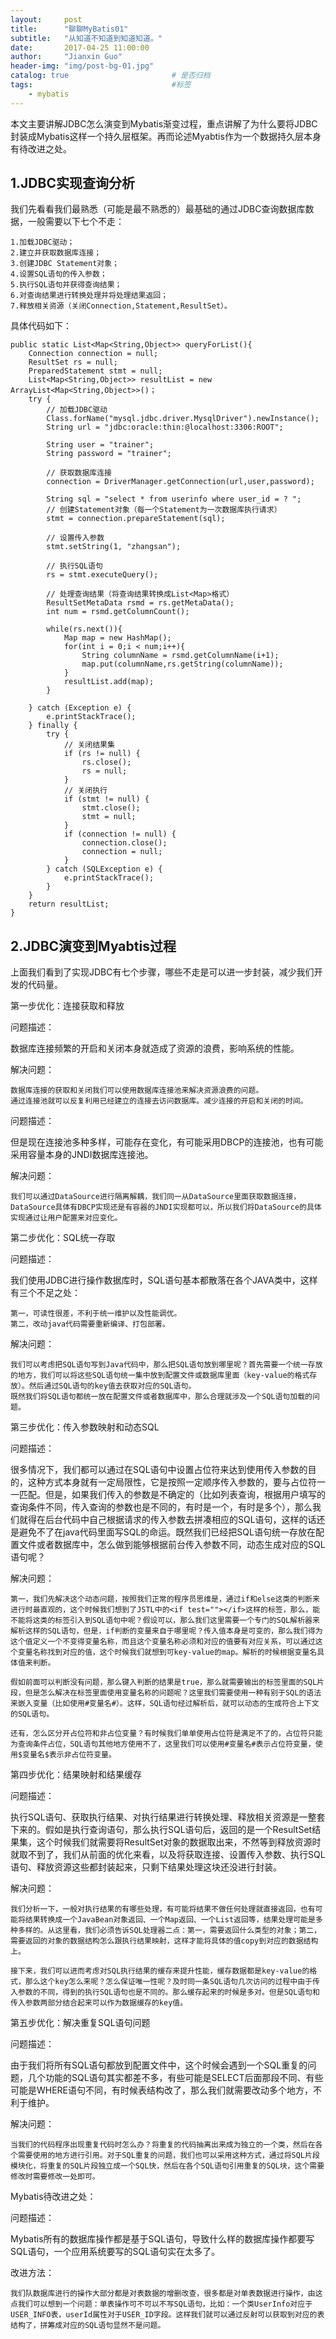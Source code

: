 ```yaml
---
layout:     post
title:      "聊聊MyBatis01"
subtitle:   "从知道不知道到知道知道。"
date:       2017-04-25 11:00:00
author:     "Jianxin Guo"
header-img: "img/post-bg-01.jpg"
catalog: true                       # 是否归档
tags:                               #标签
    - mybatis
---
```



本文主要讲解JDBC怎么演变到Mybatis渐变过程，重点讲解了为什么要将JDBC封装成Mybatis这样一个持久层框架。再而论述Myabtis作为一个数据持久层本身有待改进之处。

<h2 class="section-heading">1.JDBC实现查询分析</h2>
我们先看看我们最熟悉（可能是最不熟悉的）最基础的通过JDBC查询数据库数据，一般需要以下七个不走：

```
1.加载JDBC驱动；
2.建立并获取数据库连接；
3.创建JDBC Statement对象；
4.设置SQL语句的传入参数；
5.执行SQL语句并获得查询结果；
6.对查询结果进行转换处理并将处理结果返回；
7.释放相关资源（关闭Connection,Statement,ResultSet）。
```

具体代码如下：

```
public static List<Map<String,Object>> queryForList(){  
    Connection connection = null;  
    ResultSet rs = null;  
    PreparedStatement stmt = null;  
    List<Map<String,Object>> resultList = new ArrayList<Map<String,Object>>()；  
    try {  
        // 加载JDBC驱动  
        Class.forName("mysql.jdbc.driver.MysqlDriver").newInstance();  
        String url = "jdbc:oracle:thin:@localhost:3306:ROOT";  

        String user = "trainer";   
        String password = "trainer";   

        // 获取数据库连接  
        connection = DriverManager.getConnection(url,user,password);   

        String sql = "select * from userinfo where user_id = ? ";  
        // 创建Statement对象（每一个Statement为一次数据库执行请求）  
        stmt = connection.prepareStatement(sql);  

        // 设置传入参数  
        stmt.setString(1, "zhangsan");  

        // 执行SQL语句  
        rs = stmt.executeQuery();  

        // 处理查询结果（将查询结果转换成List<Map>格式）  
        ResultSetMetaData rsmd = rs.getMetaData();  
        int num = rsmd.getColumnCount();  

        while(rs.next()){  
            Map map = new HashMap();  
            for(int i = 0;i < num;i++){  
                String columnName = rsmd.getColumnName(i+1);  
                map.put(columnName,rs.getString(columnName));  
            }  
            resultList.add(map);  
        }  

    } catch (Exception e) {  
        e.printStackTrace();  
    } finally {  
        try {  
            // 关闭结果集  
            if (rs != null) {  
                rs.close();  
                rs = null;  
            }  
            // 关闭执行  
            if (stmt != null) {  
                stmt.close();  
                stmt = null;  
            }  
            if (connection != null) {  
                connection.close();  
                connection = null;  
            }  
        } catch (SQLException e) {  
            e.printStackTrace();  
        }  
    }        
    return resultList;  
}
```


<h2 class="section-heading">2.JDBC演变到Myabtis过程</h2>
上面我们看到了实现JDBC有七个步骤，哪些不走是可以进一步封装，减少我们开发的代码量。

第一步优化：连接获取和释放

问题描述：

数据库连接频繁的开启和关闭本身就造成了资源的浪费，影响系统的性能。
        
解决问题：

```
数据库连接的获取和关闭我们可以使用数据库连接池来解决资源浪费的问题。
通过连接池就可以反复利用已经建立的连接去访问数据库。减少连接的开启和关闭的时间。
```

问题描述：

但是现在连接池多种多样，可能存在变化，有可能采用DBCP的连接池，也有可能采用容量本身的JNDI数据库连接池。
        
解决问题：

```
我们可以通过DataSource进行隔离解耦，我们同一从DataSource里面获取数据连接，DataSource具体有DBCP实现还是有容器的JNDI实现都可以，所以我们将DataSource的具体实现通过让用户配置来对应变化。
```

第二步优化：SQL统一存取

问题描述：

我们使用JDBC进行操作数据库时，SQL语句基本都散落在各个JAVA类中，这样有三个不足之处：
```
第一，可读性很差，不利于统一维护以及性能调优。
第二，改动java代码需要重新编译、打包部署。
```

解决问题：

```
我们可以考虑把SQL语句写到Java代码中，那么把SQL语句放到哪里呢？首先需要一个统一存放的地方，我们可以将这些SQL语句统一集中放到配置文件或数据库里面（key-value的格式存放）。然后通过SQL语句的key值去获取对应的SQL语句。
既然我们将SQL语句都统一放在配置文件或者数据库中，那么合理就涉及一个SQL语句加载的问题。
```

第三步优化：传入参数映射和动态SQL

问题描述：

很多情况下，我们都可以通过在SQL语句中设置占位符来达到使用传入参数的目的，这种方式本身就有一定局限性，它是按照一定顺序传入参数的，要与占位符一一匹配。但是，如果我们传入的参数是不确定的（比如列表查询，根据用户填写的查询条件不同，传入查询的参数也是不同的，有时是一个，有时是多个），那么我们就得在后台代码中自己根据请求的传入参数去拼凑相应的SQL语句，这样的话还是避免不了在java代码里面写SQL的命运。既然我们已经把SQL语句统一存放在配置文件或者数据库中，怎么做到能够根据前台传入参数不同，动态生成对应的SQL语句呢？

解决问题：

```
第一，我们先解决这个动态问题，按照我们正常的程序员思维是，通过if和else这类的判断来进行时最直观的，这个时候我们想到了JSTL中的<if test=""></if>这样的标签，那么，能不能将这类的标签引入到SQL语句中呢？假设可以，那么我们这里需要一个专门的SQL解析器来解析这样的SQL语句，但是，if判断的变量来自于哪里呢？传入值本身是可变的，那么我们得为这个值定义一个不变得变量名称，而且这个变量名称必须和对应的值要有对应关系，可以通过这个变量名称找到对应的值，这个时候我们就想到可key-value的map。解析的时候根据变量名具体值来判断。

假如前面可以判断没有问题，那么键入判断的结果是true，那么就需要输出的标签里面的SQL片段，但是怎么解决在标签里面使用变量名称的问题呢？这里我们需要使用一种有别于SQL的语法来嵌入变量（比如使用#变量名#）。这样，SQL语句经过解析后，就可以动态的生成符合上下文的SQL语句。

还有，怎么区分开占位符和非占位变量？有时候我们单单使用占位符是满足不了的，占位符只能为查询条件占位，SQL语句其他地方使用不了，这里我们可以使用#变量名#表示占位符变量，使用$变量名$表示非占位符变量。
```

第四步优化：结果映射和结果缓存

问题描述：

执行SQL语句、获取执行结果、对执行结果进行转换处理、释放相关资源是一整套下来的。假如是执行查询语句，那么执行SQL语句后，返回的是一个ResultSet结果集，这个时候我们就需要将ResultSet对象的数据取出来，不然等到释放资源时就取不到了，我们从前面的优化来看，以及将获取连接、设置传入参数、执行SQL语句、释放资源这些都封装起来，只剩下结果处理这块还没进行封装。

解决问题：

```
我们分析一下，一般对执行结果的有哪些处理，有可能将结果不做任何处理就直接返回，也有可能将结果转换成一个JavaBean对象返回、一个Map返回、一个List返回等，结果处理可能是多种多样的。从这里看，我们必须告诉SQL处理器二点：第一，需要返回什么类型的对象；第二，需要返回的对象的数据结构怎么跟执行结果映射，这样才能将具体的值copy到对应的数据结构上。

接下来，我们可以进而考虑对SQL执行结果的缓存来提升性能，缓存数据都是key-value的格式，那么这个key怎么来呢？怎么保证唯一性呢？及时同一条SQL语句几次访问的过程中由于传入参数的不同，得到的执行SQL语句也是不同的。那么缓存起来的时候是多对。但是SQL语句和传入参数两部分结合起来可以作为数据缓存的key值。
```

第五步优化：解决重复SQL语句问题

问题描述：

由于我们将所有SQL语句都放到配置文件中，这个时候会遇到一个SQL重复的问题，几个功能的SQL语句其实都差不多，有些可能是SELECT后面那段不同、有些可能是WHERE语句不同，有时候表结构改了，那么我们就需要改动多个地方，不利于维护。

解决问题：

```
当我们的代码程序出现重复代码时怎么办？将重复的代码抽离出来成为独立的一个类，然后在各个需要使用的地方进行引用。对于SQL重复的问题，我们也可以采用这种方式，通过将SQL片段模块化，将重复的SQL片段独立成一个SQL快，然后在各个SQL语句引用重复的SQL块，这个需要修改时需要修改一处即可。
```

Mybatis待改进之处：

问题描述：

Mybatis所有的数据库操作都是基于SQL语句，导致什么样的数据库操作都要写SQL语句，一个应用系统要写的SQL语句实在太多了。

改进方法：

```
我们队数据库进行的操作大部分都是对表数据的增删改查，很多都是对单表数据进行操作，由这点我们可以想到一个问题：单表操作可不可以不写SQL语句，比如：一个类UserInfo对应于USER_INFO表，userId属性对于USER_ID字段。这样我们就可以通过反射可以获取到对应的表结构了，拼筹成对应的SQL语句显然不是问题。
```




